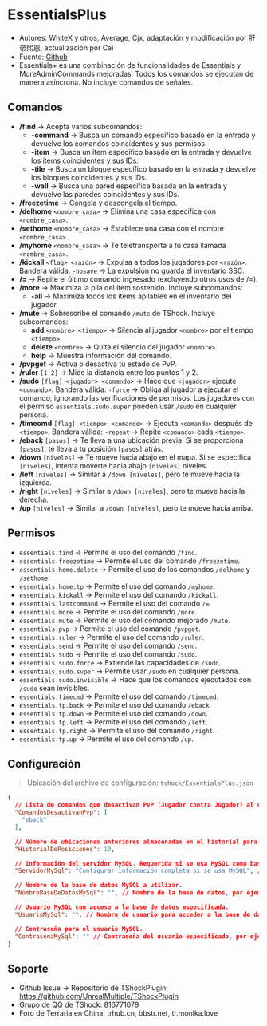 # EssentialsPlus

- Autores: WhiteX y otros, Average, Cjx, adaptación y modificación por 肝帝熙恩, actualización por Cai
- Fuente: [Github](https://github.com/QuiCM/EssentialsPlus)
- Essentials+ es una combinación de funcionalidades de Essentials y MoreAdminCommands mejoradas. Todos los comandos se ejecutan de manera asíncrona. No incluye comandos de señales.

## Comandos

- **/find** -> Acepta varios subcomandos:
  - **-command** -> Busca un comando específico basado en la entrada y devuelve los comandos coincidentes y sus permisos.
  - **-item** -> Busca un ítem específico basado en la entrada y devuelve los ítems coincidentes y sus IDs.
  - **-tile** -> Busca un bloque específico basado en la entrada y devuelve los bloques coincidentes y sus IDs.
  - **-wall** -> Busca una pared específica basada en la entrada y devuelve las paredes coincidentes y sus IDs.
- **/freezetime** -> Congela y descongela el tiempo.
- **/delhome** `<nombre_casa>` -> Elimina una casa específica con `<nombre_casa>`.
- **/sethome** `<nombre_casa>` -> Establece una casa con el nombre `<nombre_casa>`.
- **/myhome** `<nombre_casa>` -> Te teletransporta a tu casa llamada `<nombre_casa>`.
- **/kickall** `<flag> <razón>` -> Expulsa a todos los jugadores por `<razón>`. Bandera válida: `-nosave` -> La expulsión no guarda el inventario SSC.
- **/=** -> Repite el último comando ingresado (excluyendo otros usos de /=).
- **/more** -> Maximiza la pila del ítem sostenido. Incluye subcomandos:
  - **-all** -> Maximiza todos los ítems apilables en el inventario del jugador.
- **/mute** -> Sobrescribe el comando `/mute` de TShock. Incluye subcomandos:
  - **add** `<nombre> <tiempo>` -> Silencia al jugador `<nombre>` por el tiempo `<tiempo>`.
  - **delete** `<nombre>` -> Quita el silencio del jugador `<nombre>`.
  - **help** -> Muestra información del comando.
- **/pvpget** -> Activa o desactiva tu estado de PvP.
- **/ruler** `[1|2]` -> Mide la distancia entre los puntos 1 y 2.
- **/sudo** `[flag] <jugador> <comando>` -> Hace que `<jugador>` ejecute `<comando>`. Bandera válida: `-force` -> Obliga al jugador a ejecutar el comando, ignorando las verificaciones de permisos. Los jugadores con el permiso `essentials.sudo.super` pueden usar `/sudo` en cualquier persona.
- **/timecmd** `[flag] <tiempo> <comando>` -> Ejecuta `<comando>` después de `<tiempo>`. Bandera válida: `-repeat` -> Repite `<comando>` cada `<tiempo>`.
- **/eback** `[pasos]` -> Te lleva a una ubicación previa. Si se proporciona `[pasos]`, te lleva a tu posición `[pasos]` atrás.
- **/down** `[niveles]` -> Te mueve hacia abajo en el mapa. Si se especifica `[niveles]`, intenta moverte hacia abajo `[niveles]` niveles.
- **/left** `[niveles]` -> Similar a `/down [niveles]`, pero te mueve hacia la izquierda.
- **/right** `[niveles]` -> Similar a `/down [niveles]`, pero te mueve hacia la derecha.
- **/up** `[niveles]` -> Similar a `/down [niveles]`, pero te mueve hacia arriba.

## Permisos

- `essentials.find` -> Permite el uso del comando `/find`.
- `essentials.freezetime` -> Permite el uso del comando `/freezetime`.
- `essentials.home.delete` -> Permite el uso de los comandos `/delhome` y `/sethome`.
- `essentials.home.tp` -> Permite el uso del comando `/myhome`.
- `essentials.kickall` -> Permite el uso del comando `/kickall`.
- `essentials.lastcommand` -> Permite el uso del comando `/=`.
- `essentials.more` -> Permite el uso del comando `/more`.
- `essentials.mute` -> Permite el uso del comando mejorado `/mute`.
- `essentials.pvp` -> Permite el uso del comando `/pvpget`.
- `essentials.ruler` -> Permite el uso del comando `/ruler`.
- `essentials.send` -> Permite el uso del comando `/send`.
- `essentials.sudo` -> Permite el uso del comando `/sudo`.
- `essentials.sudo.force` -> Extiende las capacidades de `/sudo`.
- `essentials.sudo.super` -> Permite usar `/sudo` en cualquier persona.
- `essentials.sudo.invisible` -> Hace que los comandos ejecutados con `/sudo` sean invisibles.
- `essentials.timecmd` -> Permite el uso del comando `/timecmd`.
- `essentials.tp.back` -> Permite el uso del comando `/eback`.
- `essentials.tp.down` -> Permite el uso del comando `/down`.
- `essentials.tp.left` -> Permite el uso del comando `/left`.
- `essentials.tp.right` -> Permite el uso del comando `/right`.
- `essentials.tp.up` -> Permite el uso del comando `/up`.

## Configuración

> Ubicación del archivo de configuración: `tshock/EssentialsPlus.json`
```json
{
  // Lista de comandos que desactivan PvP (Jugador contra Jugador) al usarlos.
  "ComandosDesactivanPvp": [
    "eback"
  ],

  // Número de ubicaciones anteriores almacenadas en el historial para funciones como retroceso.
  "HistorialDePosiciones": 10,

  // Información del servidor MySQL. Requerida si se usa MySQL como base de datos.
  "ServidorMySql": "Configurar información completa si se usa MySQL", // Dirección del host, por ejemplo, "localhost" o una dirección IP.

  // Nombre de la base de datos MySQL a utilizar.
  "NombreBaseDeDatosMySql": "", // Nombre de la base de datos, por ejemplo, "midatabase".

  // Usuario MySQL con acceso a la base de datos especificada.
  "UsuarioMySql": "", // Nombre de usuario para acceder a la base de datos, por ejemplo, "usuarioBD".

  // Contraseña para el usuario MySQL.
  "ContrasenaMySql": "" // Contraseña del usuario especificado, por ejemplo, "contraseña123".
}
```

## Soporte

- Github Issue -> Repositorio de TShockPlugin: https://github.com/UnrealMultiple/TShockPlugin
- Grupo de QQ de TShock: 816771079
- Foro de Terraria en China: trhub.cn, bbstr.net, tr.monika.love